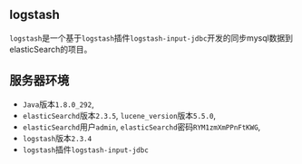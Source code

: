 logstash
---

`logstash`是一个基于`logstash`插件`logstash-input-jdbc`开发的同步mysql数据到elasticSearch的项目。


服务器环境
---
* `Java`版本`1.8.0_292`,
* `elasticSearchd`版本`2.3.5`, `lucene_version`版本`5.5.0`, 
* `elasticSearchd`用户`admin`, `elasticSearchd`密码`RYM1zmXmPPnFtKWG`, 
* `logstash`版本`2.3.4`
* `logstash`插件`logstash-input-jdbc`
